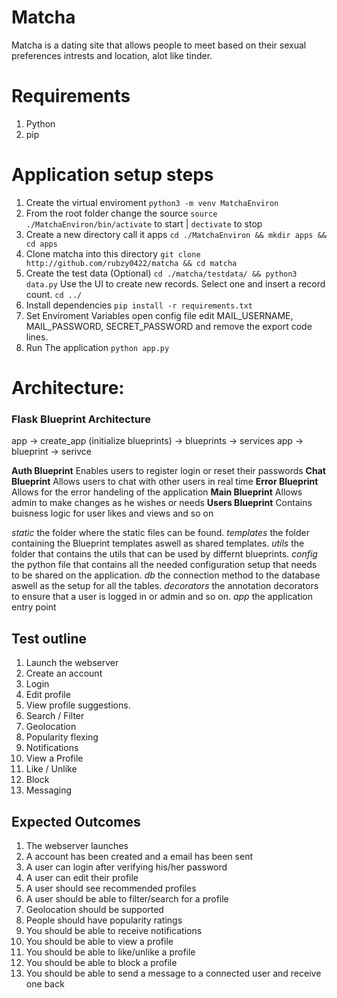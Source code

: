 # Matcha
Matcha is a dating site that allows people to meet based on their sexual preferences intrests and location, alot like tinder.

# Requirements
1. Python
2. pip 


# Application setup steps
1. Create the virtual enviroment 
    `python3 -m venv MatchaEnviron`
2. From the root folder change the source
    `source ./MatchaEnviron/bin/activate` to start | `dectivate` to stop
3. Create a new directory call it apps
    `cd ./MatchaEnviron && mkdir apps && cd apps`
4. Clone matcha into this directory
    `git clone http://github.com/rubzy0422/matcha && cd matcha`
5. Create the test data (Optional)
    `cd ./matcha/testdata/ && python3 data.py` 
    Use the UI to create new records. Select one and insert a record count.
    `cd ../`
6. Install dependencies
    `pip install -r requirements.txt`
7. Set Enviroment Variables
    open config file edit MAIL_USERNAME, MAIL_PASSWORD, SECRET_PASSWORD and remove the 	export code lines.
8. Run The application
    `python app.py`

# Architecture:
### Flask Blueprint Architecture
app -> create_app (initialize blueprints)  -> blueprints -> services
app -> blueprint -> serivce 

<b>Auth Blueprint</b> Enables users to register login or reset their passwords
<b>Chat Blueprint</b> Allows users to chat with other users in real time
<b>Error Blueprint</b> Allows for the error handeling of the application 
<b>Main Blueprint</b> Allows admin to make changes as he wishes or needs
<b>Users Blueprint</b> Contains buisness logic for user likes and views and so on

<i>static</i>		the folder where the  static files can be found.
<i>templates</i>	the folder containing the Blueprint templates aswell as shared templates.
<i>utils</i>		the folder that contains the utils that can be used by differnt blueprints.
<i>config</i>		the python file that contains all the needed configuration setup that needs to be shared on the application.
<i>db</i>		the connection method to the database aswell as the setup for all the tables.
<i>decorators</i>	the annotation decorators to ensure that a user is logged in or admin and so on.
    <i>app</i>		the application entry point


## Test outline 
1. Launch the webserver
2. Create an account 
3. Login
4. Edit profile
5. View profile suggestions.
6. Search / Filter
7. Geolocation
8. Popularity flexing
9. Notifications 
10. View a Profile
11. Like / Unlike
12. Block 
13. Messaging

## Expected Outcomes
1. The webserver launches
2. A account has been created and a email has been sent
3. A user can login after verifying his/her password
4. A user can edit their profile 
5. A user should see recommended profiles 
6. A user should be able to filter/search for a profile
7. Geolocation should be supported
8. People should have popularity ratings
9. You should be able to receive notifications
10. You should be able to view a profile
11. You should be able to like/unlike a profile
12. You should be able to block a profile
13. You should be able to send a message to a connected user and receive one back
